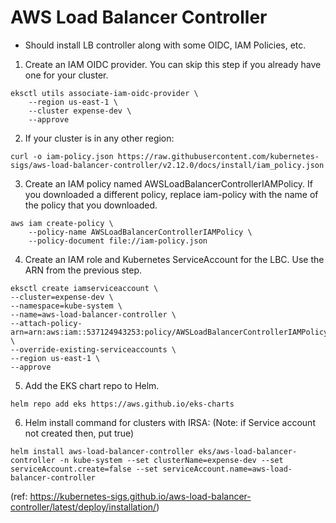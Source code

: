 # AWS Load Balancer Controller

* Should install LB controller along with some OIDC, IAM Policies, etc.

1. Create an IAM OIDC provider. You can skip this step if you already have one for your cluster.
```
eksctl utils associate-iam-oidc-provider \
    --region us-east-1 \
    --cluster expense-dev \
    --approve
```
2. If your cluster is in any other region:
```
curl -o iam-policy.json https://raw.githubusercontent.com/kubernetes-sigs/aws-load-balancer-controller/v2.12.0/docs/install/iam_policy.json
```
3. Create an IAM policy named AWSLoadBalancerControllerIAMPolicy. If you downloaded a different policy, replace iam-policy with the name of the policy that you downloaded.
```
aws iam create-policy \
    --policy-name AWSLoadBalancerControllerIAMPolicy \
    --policy-document file://iam-policy.json
```
4. Create an IAM role and Kubernetes ServiceAccount for the LBC. Use the ARN from the previous step.
```
eksctl create iamserviceaccount \
--cluster=expense-dev \
--namespace=kube-system \
--name=aws-load-balancer-controller \
--attach-policy-arn=arn:aws:iam::537124943253:policy/AWSLoadBalancerControllerIAMPolicy \
--override-existing-serviceaccounts \
--region us-east-1 \
--approve
```

5. Add the EKS chart repo to Helm.
```
helm repo add eks https://aws.github.io/eks-charts
```

6. Helm install command for clusters with IRSA: (Note: if Service account not created then, put true)
```
helm install aws-load-balancer-controller eks/aws-load-balancer-controller -n kube-system --set clusterName=expense-dev --set serviceAccount.create=false --set serviceAccount.name=aws-load-balancer-controller
```
(ref: https://kubernetes-sigs.github.io/aws-load-balancer-controller/latest/deploy/installation/)